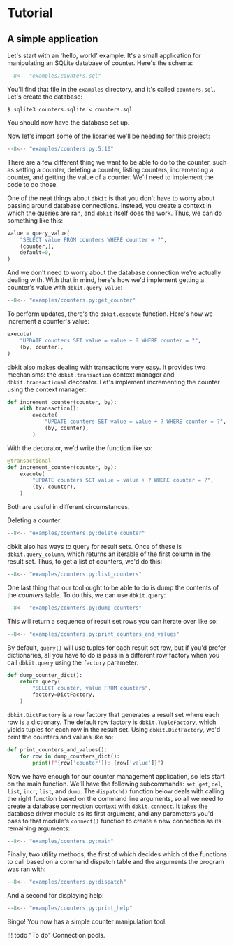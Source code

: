 # Tutorial

## A simple application

Let's start with an 'hello, world' example. It's a small application
for manipulating an SQLite database of counter. Here's the schema:

```sql
--8<-- "examples/counters.sql"
```

You'll find that file in the `examples` directory, and it's called
`counters.sql`. Let's create the database:

    $ sqlite3 counters.sqlite < counters.sql

You should now have the database set up.

Now let's import some of the libraries we'll be needing for this
project:

```python
--8<-- "examples/counters.py:5:10"
```

There are a few different thing we want to be able to do to the counter, such
as setting a counter, deleting a counter, listing counters, incrementing a
counter, and getting the value of a counter. We'll need to implement the code
to do those.

One of the neat things about `dbkit` is that you don't have to worry about
passing around database connections. Instead, you create a context in which the
queries are ran, and `dbkit` itself does the work. Thus, we can do something
like this:

```python
value = query_value(
    "SELECT value FROM counters WHERE counter = ?",
    (counter,),
    default=0,
)
```

And we don't need to worry about the database connection we're actually dealing
with. With that in mind, here's how we'd implement getting a counter's value
with `dbkit.query_value`:

```python
--8<-- "examples/counters.py:get_counter"
```

To perform updates, there's the `dbkit.execute` function. Here's how we
increment a counter's value:

```python
execute(
    "UPDATE counters SET value = value + ? WHERE counter = ?",
    (by, counter),
)
```

dbkit also makes dealing with transactions very easy. It provides two
mechanisms: the `dbkit.transaction` context manager and `dbkit.transactional`
decorator. Let's implement incrementing the counter using the context manager:

```python
def increment_counter(counter, by):
    with transaction():
        execute(
            "UPDATE counters SET value = value + ? WHERE counter = ?",
            (by, counter),
        )
```

With the decorator, we'd write the function like so:

```python
@transactional
def increment_counter(counter, by):
    execute(
        "UPDATE counters SET value = value + ? WHERE counter = ?",
        (by, counter),
    )
```

Both are useful in different circumstances.

Deleting a counter:

```python
--8<-- "examples/counters.py:delete_counter"
```

dbkit also has ways to query for result sets. Once of these is
`dbkit.query_column`, which returns an iterable of the first column in the
result set. Thus, to get a list of counters, we'd do this:

```python
--8<-- "examples/counters.py:list_counters"
```

One last thing that our tool ought to be able to do is dump the contents of the
_counters_ table. To do this, we can use `dbkit.query`:

```python
--8<-- "examples/counters.py:dump_counters"
```

This will return a sequence of result set rows you can iterate over like so:

```python
--8<-- "examples/counters.py:print_counters_and_values"
```

By default, `query()` will use tuples for each result set row, but if you'd
prefer dictionaries, all you have to do is pass in a different row factory when
you call `dbkit.query` using the `factory` parameter:

```python
def dump_counter_dict():
    return query(
        "SELECT counter, value FROM counters",
        factory=DictFactory,
    )
```

`dbkit.DictFactory` is a row factory that generates a result set where each row
is a dictionary. The default row factory is `dbkit.TupleFactory`, which yields
tuples for each row in the result set. Using `dbkit.DictFactory`, we'd print
the counters and values like so:

```python
def print_counters_and_values():
    for row in dump_counters_dict():
        print(f"{row['counter']}: {row['value']}")
```

Now we have enough for our counter management application, so lets start on the
main function. We'll have the following subcommands: `set`, `get`, `del`,
`list`, `incr`, `list`, and `dump`. The `dispatch()` function below deals with
calling the right function based on the command line arguments, so all we need
to create a database connection context with `dbkit.connect`. It takes the
database driver module as its first argument, and any parameters you'd pass to
that module's `connect()` function to create a new connection as its remaining
arguments:

```python
--8<-- "examples/counters.py:main"
```

Finally, two utility methods, the first of which decides which of the functions
to call based on a command dispatch table and the arguments the program was ran
with:

```python
--8<-- "examples/counters.py:dispatch"
```

And a second for displaying help:

```python
--8<-- "examples/counters.py:print_help"
```

Bingo! You now has a simple counter manipulation tool.

!!! todo "To do"
    Connection pools.
